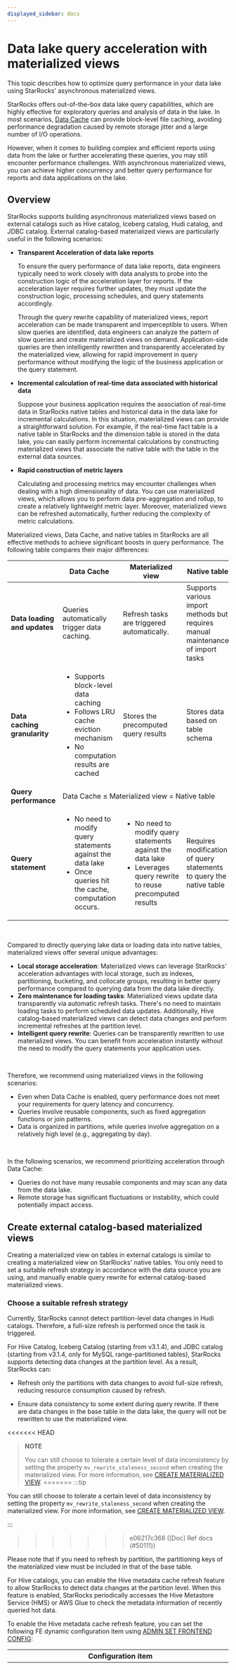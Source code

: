 ```yaml
---
displayed_sidebar: docs
---
```


# Data lake query acceleration with materialized views

This topic describes how to optimize query performance in your data lake using StarRocks' asynchronous materialized views.

StarRocks offers out-of-the-box data lake query capabilities, which are highly effective for exploratory queries and analysis of data in the lake. In most scenarios, [Data Cache](../data_source/data_cache.md) can provide block-level file caching, avoiding performance degradation caused by remote storage jitter and a large number of I/O operations.

However, when it comes to building complex and efficient reports using data from the lake or further accelerating these queries, you may still encounter performance challenges. With asynchronous materialized views, you can achieve higher concurrency and better query performance for reports and data applications on the lake.

## Overview

StarRocks supports building asynchronous materialized views based on external catalogs such as Hive catalog, Iceberg catalog, Hudi catalog, and JDBC catalog. External catalog-based materialized views are particularly useful in the following scenarios:

- **Transparent Acceleration of data lake reports**

  To ensure the query performance of data lake reports, data engineers typically need to work closely with data analysts to probe into the construction logic of the acceleration layer for reports. If the acceleration layer requires further updates, they must update the construction logic, processing schedules, and query statements accordingly.

  Through the query rewrite capability of materialized views, report acceleration can be made transparent and imperceptible to users. When slow queries are identified, data engineers can analyze the pattern of slow queries and create materialized views on demand. Application-side queries are then intelligently rewritten and transparently accelerated by the materialized view, allowing for rapid improvement in query performance without modifying the logic of the business application or the query statement.

- **Incremental calculation of real-time  data associated with historical data**

  Suppose your business application requires the association of real-time data in StarRocks native tables and historical data in the data lake for incremental calculations. In this situation, materialized views can provide a straightforward solution. For example, if the real-time fact table is a native table in StarRocks and the dimension table is stored in the data lake, you can easily perform incremental calculations by constructing materialized views that associate the native table with the table in the external data sources.

- **Rapid construction of metric layers**

  Calculating and processing metrics may encounter challenges when dealing with a high dimensionality of data. You can use materialized views, which allows you to perform data pre-aggregation and rollup, to create a relatively lightweight metric layer. Moreover, materialized views can be refreshed automatically, further reducing the complexity of metric calculations.

Materialized views, Data Cache, and native tables in StarRocks are all effective methods to achieve significant boosts in query performance. The following table compares their major differences:

<table class="comparison">
  <thead>
    <tr>
      <th>&nbsp;</th>
      <th>Data Cache</th>
      <th>Materialized view</th>
      <th>Native table</th>
    </tr>
  </thead>
  <tbody>
    <tr>
      <td><b>Data loading and updates</b></td>
      <td>Queries automatically trigger data caching.</td>
      <td>Refresh tasks are triggered automatically.</td>
      <td>Supports various import methods but requires manual maintenance of import tasks</td>
    </tr>
    <tr>
      <td><b>Data caching granularity</b></td>
      <td><ul><li>Supports block-level data caching</li><li>Follows LRU cache eviction mechanism</li><li>No computation results are cached</li></ul></td>
      <td>Stores the precomputed query results</td>
      <td>Stores data based on table schema</td>
    </tr>
    <tr>
      <td><b>Query performance</b></td>
      <td colspan="3" style={{textAlign: 'center'}} >Data Cache &le; Materialized view = Native table</td>
    </tr>
    <tr>
      <td><b>Query statement</b></td>
      <td><ul><li>No need to modify query statements against the data lake</li><li>Once queries hit the cache, computation occurs.</li></ul></td>
      <td><ul><li>No need to modify query statements against the data lake</li><li>Leverages query rewrite to reuse precomputed results</li></ul></td>
      <td>Requires modification of query statements to query the native table</td>
    </tr>
  </tbody>
</table>

<br />

Compared to directly querying lake data or loading data into native tables, materialized views offer several unique advantages:

- **Local storage  acceleration**: Materialized views can leverage StarRocks' acceleration advantages with local storage, such as indexes, partitioning, bucketing, and collocate groups, resulting in better query performance compared to querying data from the data lake directly.
- **Zero maintenance for loading tasks**: Materialized views update data transparently via automatic refresh tasks. There's no need to maintain loading tasks to perform scheduled data updates. Additionally, Hive catalog-based materialized views can detect data changes and perform incremental refreshes at the partition level.
- **Intelligent  query  rewrite**: Queries can be transparently rewritten to use materialized views. You can benefit from acceleration instantly without the need to modify the query statements your application uses.

<br />

Therefore, we recommend using materialized views in the following scenarios:

- Even when Data Cache is enabled, query performance does not meet your requirements for query latency and concurrency.
- Queries involve reusable components, such as fixed aggregation functions or join patterns.
- Data is organized in partitions, while queries involve aggregation on a relatively high level (e.g., aggregating by day).

<br />

In the following scenarios, we recommend prioritizing acceleration through Data Cache:

- Queries do not have many reusable components and may scan any data from the data lake.
- Remote storage has significant fluctuations or instability, which could potentially impact access.

## Create external catalog-based materialized views

Creating a materialized view on tables in external catalogs is similar to creating a materialized view on StarRiocks' native tables. You only need to set a suitable refresh strategy in accordance with the data source you are using, and manually enable query rewrite for external catalog-based materialized views.

### Choose a suitable refresh strategy

Currently, StarRocks cannot detect partition-level data changes in Hudi catalogs. Therefore, a full-size refresh is performed once the task is triggered.

For Hive Catalog, Iceberg Catalog (starting from v3.1.4), and JDBC catalog (starting from v3.1.4, only for MySQL range-partitioned tables), StarRocks supports detecting data changes at the partition level. As a result, StarRocks can:

- Refresh only the partitions with data changes to avoid full-size refresh, reducing resource consumption caused by refresh.

- Ensure data consistency to some extent during query rewrite. If there are data changes in the base table in the data lake, the query will not be rewritten to use the materialized view.

<<<<<<< HEAD
  > **NOTE**
  >
  > You can still choose to tolerate a certain level of data inconsistency by setting the property `mv_rewrite_staleness_second` when creating the materialized view. For more information, see [CREATE MATERIALIZED VIEW](../sql-reference/sql-statements/data-definition/CREATE_MATERIALIZED_VIEW.md).
=======
:::tip

You can still choose to tolerate a certain level of data inconsistency by setting the property `mv_rewrite_staleness_second` when creating the materialized view. For more information, see [CREATE MATERIALIZED VIEW](../sql-reference/sql-statements/materialized_view/CREATE_MATERIALIZED_VIEW.md).

:::
>>>>>>> e06217c368 ([Doc] Ref docs (#50111))

Please note that if you need to refresh by partition, the partitioning keys of the materialized view must be included in that of the base table.

For Hive catalogs, you can enable the Hive metadata cache refresh feature to allow StarRocks to detect data changes at the partition level. When this feature is enabled, StarRocks periodically accesses the Hive Metastore Service (HMS) or AWS Glue to check the metadata information of recently queried hot data.

To enable the Hive metadata cache refresh feature, you can set the following FE dynamic configuration item using [ADMIN SET FRONTEND CONFIG](../sql-reference/sql-statements/cluster-management/config_vars/ADMIN_SET_CONFIG.md):

| **Configuration item**                                       | **Default**                | **Description**                                              |
| ------------------------------------------------------------ | -------------------------- | ------------------------------------------------------------ |
| enable_background_refresh_connector_metadata                 | true in v3.0 false in v2.5 | Whether to enable the periodic Hive metadata cache refresh. After it is enabled, StarRocks polls the metastore (Hive Metastore or AWS Glue) of your Hive cluster, and refreshes the cached metadata of the frequently accessed Hive catalogs to perceive data changes. true indicates to enable the Hive metadata cache refresh, and false indicates to disable it. |
| background_refresh_metadata_interval_millis                  | 600000 (10 minutes)        | The interval between two consecutive Hive metadata cache refreshes. Unit: millisecond. |
| background_refresh_metadata_time_secs_since_last_access_secs | 86400 (24 hours)           | The expiration time of a Hive metadata cache refresh task. For the Hive catalog that has been accessed, if it has not been accessed for more than the specified time, StarRocks stops refreshing its cached metadata. For the Hive catalog that has not been accessed, StarRocks will not refresh its cached metadata. Unit: second. |

From v3.1.4, StarRocks supports detecting data changes for Iceberg Catalog at the partition level. Currently only Iceberg V1 tables are supported.

### Enable query rewrite for external catalog-based materialized views

By default, StarRocks does not support query rewrite for materialized views built on Hudi and JDBC catalogs because query rewrite in this scenario cannot ensure a strong consistency of results. You can enable this feature by setting the property `force_external_table_query_rewrite` to `true` when creating the materialized view. For materialized views built on tables in Hive catalogs, the query rewrite is enabled by default.

Example:

```SQL
CREATE MATERIALIZED VIEW ex_mv_par_tbl
PARTITION BY emp_date
DISTRIBUTED BY hash(empid)
PROPERTIES (
"force_external_table_query_rewrite" = "true"
) 
AS
select empid, deptno, emp_date
from `hive_catalog`.`emp_db`.`emps_par_tbl`
where empid < 5;
```

In scenarios involving query rewriting, if you use a very complex query statement to build a materialized view, we recommend that you split the query statement and construct multiple simple materialized views in a nested manner. Nested materialized views are more versatile and can accommodate a broader range of query patterns.

## Best practices

In real-world business scenarios, you can identify queries with high execution latency and resource consumption by analyzing audit logs or [big query logs](../administration/management/monitor_manage_big_queries.md#analyze-big-query-logs). You can further use [query profiles](../administration/query_profile.md) to pinpoint the specific stages where the query is slow. The following sections provide instructions and examples on how to boost data lake query performance with materialized views.

### Case One: Accelerate join calculation in data lake

You can use materialized views to accelerate join queries in the data lake.

Suppose the following queries on your Hive catalog are particularly slow:

```SQL
--Q1
SELECT SUM(lo_extendedprice * lo_discount) AS REVENUE
FROM hive.ssb_1g_csv.lineorder, hive.ssb_1g_csv.dates
WHERE
    lo_orderdate = d_datekey
    AND d_year = 1993
    AND lo_discount BETWEEN 1 AND 3
    AND lo_quantity < 25;

--Q2
SELECT SUM(lo_extendedprice * lo_discount) AS REVENUE
FROM hive.ssb_1g_csv.lineorder, hive.ssb_1g_csv.dates
WHERE
    lo_orderdate = d_datekey
    AND d_yearmonth = 'Jan1994'
    AND lo_discount BETWEEN 4 AND 6
    AND lo_quantity BETWEEN 26 AND 35;

--Q3 
SELECT SUM(lo_revenue), d_year, p_brand
FROM hive.ssb_1g_csv.lineorder, hive.ssb_1g_csv.dates, hive.ssb_1g_csv.part, hive.ssb_1g_csv.supplier
WHERE
    lo_orderdate = d_datekey
    AND lo_partkey = p_partkey
    AND lo_suppkey = s_suppkey
    AND p_brand BETWEEN 'MFGR#2221' AND 'MFGR#2228'
    AND s_region = 'ASIA'
GROUP BY d_year, p_brand
ORDER BY d_year, p_brand;
```

By analyzing their query profiles, you may notice that the query execution time is mostly spent on the hash join between the table `lineorder` and the other dimension tables on the column `lo_orderdate`.

Here, Q1 and Q2 perform aggregation after joining `lineorder` and `dates`, while Q3 performs aggregation after joining `lineorder`, `dates`, `part`, and `supplier`.

Therefore, you can utilize the [View Delta Join rewrite](./query_rewrite_with_materialized_views.md#view-delta-join-rewrite) capability of StarRocks to build a materialized view that joins `lineorder`, `dates`, `part`, and `supplier`.

```SQL
CREATE MATERIALIZED VIEW lineorder_flat_mv
DISTRIBUTED BY HASH(LO_ORDERDATE, LO_ORDERKEY) BUCKETS 48
PARTITION BY LO_ORDERDATE
REFRESH ASYNC EVERY(INTERVAL 1 DAY) 
PROPERTIES ( 
    -- Specify the unique constraints.
    "unique_constraints" = "
    hive.ssb_1g_csv.supplier.s_suppkey;
    hive.ssb_1g_csv.part.p_partkey;
    hive.ssb_1g_csv.dates.d_datekey",
    -- Specify the Foreign Keys.
    "foreign_key_constraints" = "
    hive.ssb_1g_csv.lineorder(lo_partkey) REFERENCES hive.ssb_1g_csv.part(p_partkey);
    hive.ssb_1g_csv.lineorder(lo_suppkey) REFERENCES hive.ssb_1g_csv.supplier(s_suppkey);
    hive.ssb_1g_csv.lineorder(lo_orderdate) REFERENCES hive.ssb_1g_csv.dates(d_datekey)",
    -- Enable query rewrite for the external catalog-based materialized view.
    "force_external_table_query_rewrite" = "TRUE"
)
AS SELECT
       l.LO_ORDERDATE AS LO_ORDERDATE,
       l.LO_ORDERKEY AS LO_ORDERKEY,
       l.LO_PARTKEY AS LO_PARTKEY,
       l.LO_SUPPKEY AS LO_SUPPKEY,
       l.LO_QUANTITY AS LO_QUANTITY,
       l.LO_EXTENDEDPRICE AS LO_EXTENDEDPRICE,
       l.LO_DISCOUNT AS LO_DISCOUNT,
       l.LO_REVENUE AS LO_REVENUE,
       s.S_REGION AS S_REGION,
       p.P_BRAND AS P_BRAND,
       d.D_YEAR AS D_YEAR,
       d.D_YEARMONTH AS D_YEARMONTH
   FROM hive.ssb_1g_csv.lineorder AS l
            INNER JOIN hive.ssb_1g_csv.supplier AS s ON s.S_SUPPKEY = l.LO_SUPPKEY
            INNER JOIN hive.ssb_1g_csv.part AS p ON p.P_PARTKEY = l.LO_PARTKEY
            INNER JOIN hive.ssb_1g_csv.dates AS d ON l.LO_ORDERDATE = d.D_DATEKEY;
```

### Case Two: Accelerate aggregations and aggregations on joins in data lake

Materialized views can be used to accelerate aggregation queries, whether they are on a single table or involve multiple tables.

- Single-table aggregation query

  For typical queries on a single table, their query profile will reveal that the AGGREGATE node consumes a significant amount of time. You can use common aggregation operators to construct materialized views.

  Suppose the following is a slow query:

  ```SQL
  --Q4
  SELECT
  lo_orderdate, count(distinct lo_orderkey)
  FROM hive.ssb_1g_csv.lineorder
  GROUP BY lo_orderdate
  ORDER BY lo_orderdate limit 100;
  ```

  Q4 calculates the daily count of unique orders. Because the count distinct calculation can be computationally expensive, you can create the following two types of materialized views to accelerate:

  ```SQL
  CREATE MATERIALIZED VIEW mv_2_1 
  DISTRIBUTED BY HASH(lo_orderdate)
  PARTITION BY LO_ORDERDATE
  REFRESH ASYNC EVERY(INTERVAL 1 DAY) 
  AS 
  SELECT
  lo_orderdate, count(distinct lo_orderkey)
  FROM hive.ssb_1g_csv.lineorder
  GROUP BY lo_orderdate;
  
  CREATE MATERIALIZED VIEW mv_2_2 
  DISTRIBUTED BY HASH(lo_orderdate)
  PARTITION BY LO_ORDERDATE
  REFRESH ASYNC EVERY(INTERVAL 1 DAY) 
  AS 
  SELECT
  -- lo_orderkey must be the BIGINT type so that it can be used for query rewrite.
  lo_orderdate, bitmap_union(to_bitmap(lo_orderkey))
  FROM hive.ssb_1g_csv.lineorder
  GROUP BY lo_orderdate;
  ```

  Please note that, in this context, do not create materialized views with LIMIT and ORDER BY clauses to avoid rewrite failures. For more information on the query rewrite limitations, see [Query rewrite with materialized views - Limitations](./query_rewrite_with_materialized_views.md#limitations).

- Multi-table aggregation query

  In scenarios involving aggregations of join results, you can create nested materialized views on existing materialized views that join the tables to further aggregate the join results. For example, based on the example in Case One, you can create the following materialized view to accelerate Q1 and Q2 because their aggregation patterns are similar:

  ```SQL
  CREATE MATERIALIZED VIEW mv_2_3
  DISTRIBUTED BY HASH(lo_orderdate)
  PARTITION BY LO_ORDERDATE
  REFRESH ASYNC EVERY(INTERVAL 1 DAY) 
  AS 
  SELECT
  lo_orderdate, lo_discount, lo_quantity, d_year, d_yearmonth, SUM(lo_extendedprice * lo_discount) AS REVENUE
  FROM lineorder_flat_mv
  GROUP BY lo_orderdate, lo_discount, lo_quantity, d_year, d_yearmonth;
  ```

  Of course, it is possible to perform both join and aggregation calculations within a single materialized view. While these types of materialized views may have fewer opportunities for query rewrite (due to their specific calculations), they typically occupy less storage space after aggregation. Your choice can be based on your specific use case.

  ```SQL
  CREATE MATERIALIZED VIEW mv_2_4
  DISTRIBUTED BY HASH(lo_orderdate)
  PARTITION BY LO_ORDERDATE
  REFRESH ASYNC EVERY(INTERVAL 1 DAY) 
  PROPERTIES (
      "force_external_table_query_rewrite" = "TRUE"
  )
  AS
  SELECT lo_orderdate, lo_discount, lo_quantity, d_year, d_yearmonth, SUM(lo_extendedprice * lo_discount) AS REVENUE
  FROM hive.ssb_1g_csv.lineorder, hive.ssb_1g_csv.dates
  WHERE lo_orderdate = d_datekey
  GROUP BY lo_orderdate, lo_discount, lo_quantity, d_year, d_yearmonth;
  ```

### Case Three: Accelerate joins on aggregations in data lake

In some scenarios, it may be necessary to perform aggregation calculations on one table first and then perform join queries with other tables. To fully use StarRocks' query rewrite capabilities, we recommend constructing nested materialized views. For example:

```SQL
--Q5
SELECT * FROM  (
    SELECT 
      l.lo_orderkey, l.lo_orderdate, c.c_custkey, c_region, sum(l.lo_revenue)
    FROM 
      hive.ssb_1g_csv.lineorder l 
      INNER JOIN (
        SELECT distinct c_custkey, c_region 
        from 
          hive.ssb_1g_csv.customer 
        WHERE 
          c_region IN ('ASIA', 'AMERICA') 
      ) c ON l.lo_custkey = c.c_custkey
      GROUP BY  l.lo_orderkey, l.lo_orderdate, c.c_custkey, c_region
  ) c1 
WHERE 
  lo_orderdate = '19970503';
```

Q5 first performs an aggregation query on the `customer` table and then performs a join and aggregation with the `lineorder` table. Similar queries might involve different filters on `c_region` and `lo_orderdate`. To leverage query rewrite capabilities, you can create two materialized views, one for aggregation and another for the join.

```SQL
--mv_3_1
CREATE MATERIALIZED VIEW mv_3_1
DISTRIBUTED BY HASH(c_custkey)
REFRESH ASYNC EVERY(INTERVAL 1 DAY) 
PROPERTIES (
    "force_external_table_query_rewrite" = "TRUE"
)
AS
SELECT distinct c_custkey, c_region from hive.ssb_1g_csv.customer; 

--mv_3_2
CREATE MATERIALIZED VIEW mv_3_2
DISTRIBUTED BY HASH(lo_orderdate)
PARTITION BY LO_ORDERDATE
REFRESH ASYNC EVERY(INTERVAL 1 DAY) 
PROPERTIES (
    "force_external_table_query_rewrite" = "TRUE"
)
AS
SELECT l.lo_orderdate, l.lo_orderkey, mv.c_custkey, mv.c_region, sum(l.lo_revenue)
FROM hive.ssb_1g_csv.lineorder l 
INNER JOIN mv_3_1 mv
ON l.lo_custkey = mv.c_custkey
GROUP BY l.lo_orderkey, l.lo_orderdate, mv.c_custkey, mv.c_region;
```

### Case Four: Separate hot and cold data for real-time data and historical data in data lake

Consider the following scenario: data updated within the past three days is directly written into StarRocks, while less recent data is checked and batch-written into Hive. However, there are still queries that may involve data from the past seven days. In this case, you can create a simple model with materialized views to expire the data automatically.

```SQL
CREATE MATERIALIZED VIEW mv_4_1 
DISTRIBUTED BY HASH(lo_orderdate)
PARTITION BY LO_ORDERDATE
REFRESH ASYNC EVERY(INTERVAL 1 DAY) 
AS 
SELECT lo_orderkey, lo_orderdate, lo_revenue
FROM hive.ssb_1g_csv.lineorder
WHERE lo_orderdate<=current_date()
AND lo_orderdate>=date_add(current_date(), INTERVAL -4 DAY);
```

You can further build views or materialized views upon it based on the logic of the upper-layer applications.
